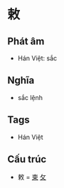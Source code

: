# 敕

## Phát âm
* Hán Việt: sắc

## Nghĩa
* sắc lệnh

## Tags
* Hán Việt

## Cấu trúc
* 敕 = [束](束.md) [攵](攵.md)

<script>window.HANZI_FIELD='敕';</script>
